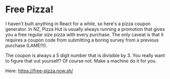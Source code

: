 # Free Pizza!

I haven't built anything in React for a while, so here's a pizza coupon generator. In NZ, Pizza Hut is usually always running a promotion that gives you a free regular size pizza with every purchase. The only caveat is that it requires a coupon code from submitting a boring survey from a previous purchase (LAME!!!).

The coupon is always a 5 digit number that is divisible by 3. You really want to figure that out yourself? Of course not. Make a machine do it for you.

Here: https://free-pizza.now.sh/